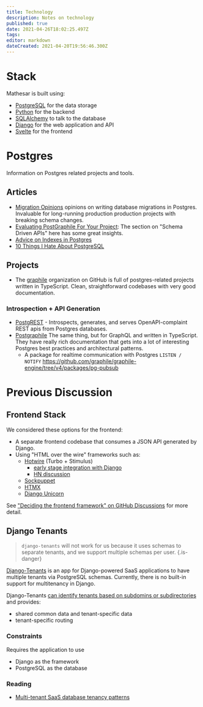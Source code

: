 ```yaml
---
title: Technology
description: Notes on technology
published: true
date: 2021-04-26T18:02:25.497Z
tags: 
editor: markdown
dateCreated: 2021-04-20T19:56:46.300Z
---
```


# Stack
Mathesar is built using:

- [PostgreSQL](https://www.postgresql.org/) for the data storage
- [Python](https://www.python.org/) for the backend
- [SQLAlchemy](https://www.sqlalchemy.org/) to talk to the database
- [Django](https://www.djangoproject.com/) for the web application and API 
- [Svelte](https://svelte.dev/) for the frontend

# Postgres
Information on Postgres related projects and tools.

## Articles
- [Migration Opinions](https://github.com/graphile/migrate#opinions) opinions on writing database migrations in Postgres. Invaluable for long-running production production projects with breaking schema changes.
- [Evaluating PostGraphile For Your Project](https://www.graphile.org/postgraphile/evaluating/): The section on "Schema Driven APIs" here has some great insights.
- [Advice on Indexes in Postgres](https://www.graphile.org/postgraphile/postgresql-indexes/)
- [10 Things I Hate About PostgreSQL](https://rbranson.medium.com/10-things-i-hate-about-postgresql-20dbab8c2791)

## Projects
- The [graphile](https://github.com/graphile) organization on GitHub is full of postgres-related projects written in TypeScript. Clean,  straightforward codebases with very good documentation.

### Introspection + API Generation
- [PostgREST](https://github.com/PostgREST/postgrest) - Introspects, generates, and serves OpenAPI-complaint REST apis from Postgres databases.
- [Postgraphile](https://github.com/graphile/postgraphile) The same thing, but for GraphQL and written in TypeScript. They have really rich documentation that gets into a lot of interesting Postgres best practices and architectural patterns.
	- A package for realtime communication with Postgres `LISTEN / NOTIFY` https://github.com/graphile/graphile-engine/tree/v4/packages/pg-pubsub

# Previous Discussion

## Frontend Stack
We considered these options for the frontend:
- A separate frontend codebase that consumes a JSON API generated by Django.
- Using "HTML over the wire" frameworks such as:
	- [Hotwire](https://hotwire.dev/) (Turbo + Stimulus)
		- [early stage integration with Django](https://github.com/hotwire-django/turbo-django)
		- [HN discussion](https://news.ycombinator.com/item?id=23330881)
	- [Sockpuppet](https://github.com/jonathan-s/django-sockpuppet)
	- [HTMX](https://htmx.org/)
	- [Django Unicorn](https://www.django-unicorn.com/)

See ["Deciding the frontend framework" on GitHub Discussions](https://github.com/centerofci/mathesar/discussions/55) for more detail.

## Django Tenants

> `django-tenants` will not work for us because it uses schemas to separate tenants, and we support multiple schemas per user.
{.is-danger}

[Django-Tenants](https://django-tenants.readthedocs.io) is an app for Django-powered SaaS applications to have multiple tenants via PostgreSQL schemas. Currently, there is no built-in support for multitenancy in Django.

Django-Tenants [can identify tenants based on subdomins or subdirectories](https://django-tenants.readthedocs.io/en/latest/install.html#sub-folder-support) and provides:
- shared common data and tenant-specific data
- tenant-specific routing

### Constraints
Requires the application to use
- Django as the framework
- PostgreSQL as the database

### Reading
- [Multi-tenant SaaS database tenancy patterns](https://docs.microsoft.com/en-us/azure/azure-sql/database/saas-tenancy-app-design-patterns)